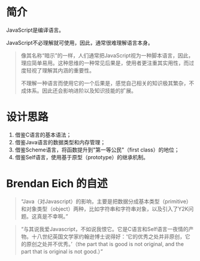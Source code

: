 # 简介

JavaScript是编译语言。

JavaScript不必理解就可使用，因此，通常很难理解语言本身。

> 像其名称“暗示”的一样，人们通常把JavaScript视为一种脚本语言，因此，理应简单易用。这种思维的一种常见后果是，使用者更注重其实用性，而过度轻视了理解其内涵的重要性。
>
> 不理解一种语言而使用它的一个后果是，感觉自己相关的知识极其繁杂，不成体系。因此还会影响进阶以及知识技能的扩展。

# 设计思路

1. 借鉴C语言的基本语法；
2. 借鉴Java语言的数据类型和内存管理；
3. 借鉴Scheme语言，将函数提升到"第一等公民"（first class）的地位；
4. 借鉴Self语言，使用基于原型（prototype）的继承机制。

# Brendan Eich 的自述

> “Java（对Javascript）的影响，主要是把数据分成基本类型（primitive）和对象类型（object）两种，比如字符串和字符串对象，以及引入了Y2K问题。这真是不幸啊。”

> “与其说我爱Javascript，不如说我恨它。它是C语言和Self语言一夜情的产物。十八世纪英国文学家约翰逊博士说得好：‘它的优秀之处并非原创，它的原创之处并不优秀。’（the part that is good is not original, and the part that is original is not good.）”



